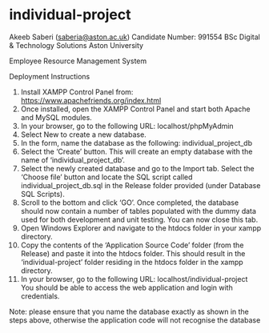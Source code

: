 # individual-project

Akeeb Saberi (saberia@aston.ac.uk)
Candidate Number: 991554
BSc Digital & Technology Solutions
Aston University

Employee Resource Management System

Deployment Instructions

1)	Install XAMPP Control Panel from: https://www.apachefriends.org/index.html
2)	Once installed, open the XAMPP Control Panel and start both Apache and MySQL modules.
3)	In your browser, go to the following URL: localhost/phpMyAdmin
4)  Select New to create a new database.
5)  In the form, name the database as the following: individual_project_db
6)	Select the ‘Create’ button. This will create an empty database with the name of ‘individual_project_db’.
7)	Select the newly created database and go to the Import tab. Select the ‘Choose file’ button and locate the SQL script called individual_project_db.sql in the Release folder provided (under Database SQL Scripts).
8)	Scroll to the bottom and click ‘GO’. Once completed, the database should now contain a number of tables populated with the dummy data used for both development and unit testing. You can now close this tab.
9)	Open Windows Explorer and navigate to the htdocs folder in your xampp directory.
10)	Copy the contents of the ‘Application Source Code’ folder (from the Release) and paste it into the htdocs folder. This should result in the ‘individual-project’ folder residing in the htdocs folder in the xampp directory.
11)	In your browser, go to the following URL: localhost/individual-project
You should be able to access the web application and login with credentials.

Note: please ensure that you name the database exactly as shown in the steps above, otherwise the application code will not recognise the database
